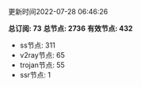 更新时间2022-07-28 06:46:26

**总订阅: 73**
**总节点: 2736**
**有效节点: 432**
- ss节点: 311
- v2ray节点: 65
- trojan节点: 55
- ssr节点: 1
